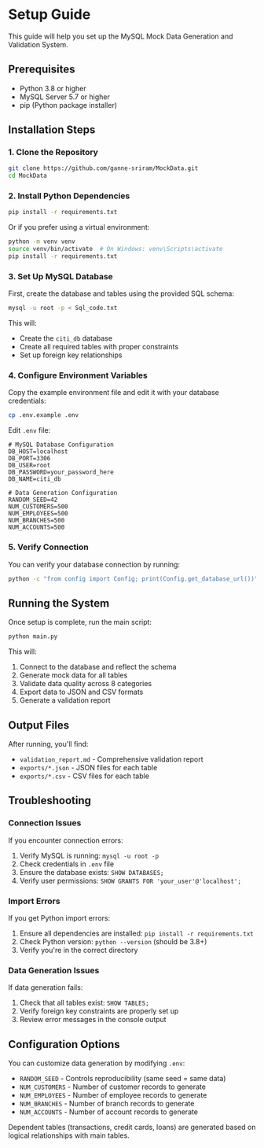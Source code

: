# Setup Guide

This guide will help you set up the MySQL Mock Data Generation and Validation System.

## Prerequisites

- Python 3.8 or higher
- MySQL Server 5.7 or higher
- pip (Python package installer)

## Installation Steps

### 1. Clone the Repository

```bash
git clone https://github.com/ganne-sriram/MockData.git
cd MockData
```

### 2. Install Python Dependencies

```bash
pip install -r requirements.txt
```

Or if you prefer using a virtual environment:

```bash
python -m venv venv
source venv/bin/activate  # On Windows: venv\Scripts\activate
pip install -r requirements.txt
```

### 3. Set Up MySQL Database

First, create the database and tables using the provided SQL schema:

```bash
mysql -u root -p < Sql_code.txt
```

This will:
- Create the `citi_db` database
- Create all required tables with proper constraints
- Set up foreign key relationships

### 4. Configure Environment Variables

Copy the example environment file and edit it with your database credentials:

```bash
cp .env.example .env
```

Edit `.env` file:

```env
# MySQL Database Configuration
DB_HOST=localhost
DB_PORT=3306
DB_USER=root
DB_PASSWORD=your_password_here
DB_NAME=citi_db

# Data Generation Configuration
RANDOM_SEED=42
NUM_CUSTOMERS=500
NUM_EMPLOYEES=500
NUM_BRANCHES=500
NUM_ACCOUNTS=500
```

### 5. Verify Connection

You can verify your database connection by running:

```bash
python -c "from config import Config; print(Config.get_database_url())"
```

## Running the System

Once setup is complete, run the main script:

```bash
python main.py
```

This will:
1. Connect to the database and reflect the schema
2. Generate mock data for all tables
3. Validate data quality across 8 categories
4. Export data to JSON and CSV formats
5. Generate a validation report

## Output Files

After running, you'll find:

- `validation_report.md` - Comprehensive validation report
- `exports/*.json` - JSON files for each table
- `exports/*.csv` - CSV files for each table

## Troubleshooting

### Connection Issues

If you encounter connection errors:

1. Verify MySQL is running: `mysql -u root -p`
2. Check credentials in `.env` file
3. Ensure the database exists: `SHOW DATABASES;`
4. Verify user permissions: `SHOW GRANTS FOR 'your_user'@'localhost';`

### Import Errors

If you get Python import errors:

1. Ensure all dependencies are installed: `pip install -r requirements.txt`
2. Check Python version: `python --version` (should be 3.8+)
3. Verify you're in the correct directory

### Data Generation Issues

If data generation fails:

1. Check that all tables exist: `SHOW TABLES;`
2. Verify foreign key constraints are properly set up
3. Review error messages in the console output

## Configuration Options

You can customize data generation by modifying `.env`:

- `RANDOM_SEED` - Controls reproducibility (same seed = same data)
- `NUM_CUSTOMERS` - Number of customer records to generate
- `NUM_EMPLOYEES` - Number of employee records to generate
- `NUM_BRANCHES` - Number of branch records to generate
- `NUM_ACCOUNTS` - Number of account records to generate

Dependent tables (transactions, credit cards, loans) are generated based on logical relationships with main tables.
